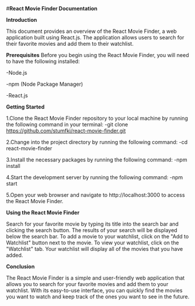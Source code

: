 #**React Movie Finder Documentation**

**Introduction**

This document provides an overview of the React Movie Finder, a web application built using React.js. The application allows users to search for their favorite movies and add them to their watchlist.

**Prerequisites**
Before you begin using the React Movie Finder, you will need to have the following installed:

-Node.js

-npm (Node Package Manager)

-React.js

**Getting Started**

1.Clone the React Movie Finder repository to your local machine by running the following command in your terminal:
-git clone https://github.com/stumfki/react-movie-finder.git

2.Change into the project directory by running the following command:
-cd react-movie-finder

3.Install the necessary packages by running the following command:
-npm install

4.Start the development server by running the following command:
-npm start

5.Open your web browser and navigate to http://localhost:3000 to access the React Movie Finder.


**Using the React Movie Finder**

Search for your favorite movie by typing its title into the search bar and clicking the search button.
The results of your search will be displayed below the search bar.
To add a movie to your watchlist, click on the "Add to Watchlist" button next to the movie.
To view your watchlist, click on the "Watchlist" tab. Your watchlist will display all of the movies that you have added.

**Conclusion**

The React Movie Finder is a simple and user-friendly web application that allows you to search for your favorite movies and add them to your watchlist. With its easy-to-use interface, you can quickly find the movies you want to watch and keep track of the ones you want to see in the future.
